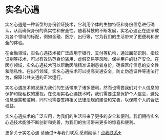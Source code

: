 # 实名心遇

实名心遇是一种新型的身份验证技术，它利用个体的生物特征和身份信息进行确认，从而确保身份的真实性和安全性。随着科技的不断发展，实名心遇正在逐渐成为各个领域的标配，例如金融、医疗、出行等，它为我们的生活带来了更便利和安全的体验。

在金融领域，实名心遇技术被广泛应用于银行、支付等机构，通过面部识别、指纹识别等技术，可以有效防范身份盗用、虚假交易等风险，保护用户的财产安全。在医疗领域，实名心遇技术可以帮助医院精准识别患者身份，确保医疗信息的安全性和隐私性。在出行领域，实名心遇技术可以提高交通安全，防止伪造证件等违法行为，保障公共交通的正常运行。

实名心遇技术的发展为我们的生活带来了诸多便利，然而也需要我们对个人信息的保护和隐私权的重视。在使用实名心遇技术时，我们需要注意保护个人信息，避免信息泄露和滥用，同时也需要支持相关法律法规的建设和完善，以保障个人的合法权益。

实名心遇技术的广泛应用，为我们的生活带来了更多的安全和便利。我们期待实名心遇技术能够不断创新和完善，为我们的生活带来更多的惊喜和便利。

更多关于实名心遇 请通过✈与我们联系,感谢阅读！[点我联系✈](https://chat.G208.com)